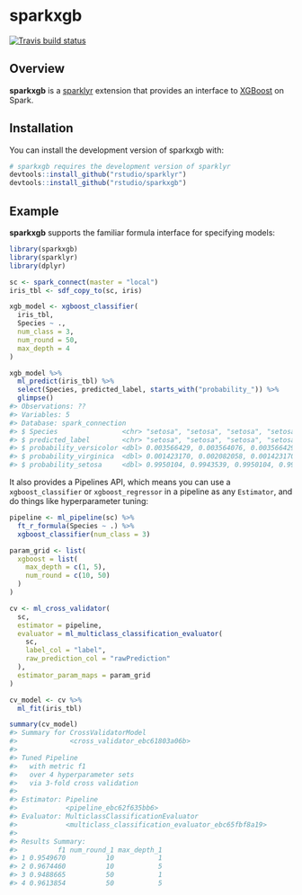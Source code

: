 
<!-- README.md is generated from README.Rmd. Please edit that file -->

# sparkxgb

<!-- badges: start -->

[![Travis build
status](https://travis-ci.org/rstudio/sparkxgb.svg?branch=master)](https://travis-ci.org/rstudio/sparkxgb)
<!-- badges: end -->

## Overview

**sparkxgb** is a [sparklyr](https://spark.rstudio.com/) extension that
provides an interface to [XGBoost](https://github.com/dmlc/xgboost) on
Spark.

## Installation

You can install the development version of sparkxgb with:

``` r
# sparkxgb requires the development version of sparklyr
devtools::install_github("rstudio/sparklyr")
devtools::install_github("rstudio/sparkxgb")
```

## Example

**sparkxgb** supports the familiar formula interface for specifying
models:

``` r
library(sparkxgb)
library(sparklyr)
library(dplyr)

sc <- spark_connect(master = "local")
iris_tbl <- sdf_copy_to(sc, iris)

xgb_model <- xgboost_classifier(
  iris_tbl, 
  Species ~ .,
  num_class = 3,
  num_round = 50, 
  max_depth = 4
)

xgb_model %>%
  ml_predict(iris_tbl) %>%
  select(Species, predicted_label, starts_with("probability_")) %>%
  glimpse()
#> Observations: ??
#> Variables: 5
#> Database: spark_connection
#> $ Species                <chr> "setosa", "setosa", "setosa", "setosa", "…
#> $ predicted_label        <chr> "setosa", "setosa", "setosa", "setosa", "…
#> $ probability_versicolor <dbl> 0.003566429, 0.003564076, 0.003566429, 0.…
#> $ probability_virginica  <dbl> 0.001423170, 0.002082058, 0.001423170, 0.…
#> $ probability_setosa     <dbl> 0.9950104, 0.9943539, 0.9950104, 0.995010…
```

It also provides a Pipelines API, which means you can use a
`xgboost_classifier` or `xgboost_regressor` in a pipeline as any
`Estimator`, and do things like hyperparameter tuning:

``` r
pipeline <- ml_pipeline(sc) %>%
  ft_r_formula(Species ~ .) %>%
  xgboost_classifier(num_class = 3)

param_grid <- list(
  xgboost = list(
    max_depth = c(1, 5),
    num_round = c(10, 50)
  )
)

cv <- ml_cross_validator(
  sc,
  estimator = pipeline,
  evaluator = ml_multiclass_classification_evaluator(
    sc, 
    label_col = "label",
    raw_prediction_col = "rawPrediction"
  ),
  estimator_param_maps = param_grid
)

cv_model <- cv %>%
  ml_fit(iris_tbl)

summary(cv_model)
#> Summary for CrossValidatorModel 
#>             <cross_validator_ebc61803a06b> 
#> 
#> Tuned Pipeline
#>   with metric f1
#>   over 4 hyperparameter sets 
#>   via 3-fold cross validation
#> 
#> Estimator: Pipeline
#>            <pipeline_ebc62f635bb6> 
#> Evaluator: MulticlassClassificationEvaluator
#>            <multiclass_classification_evaluator_ebc65fbf8a19> 
#> 
#> Results Summary: 
#>          f1 num_round_1 max_depth_1
#> 1 0.9549670          10           1
#> 2 0.9674460          10           5
#> 3 0.9488665          50           1
#> 4 0.9613854          50           5
```
